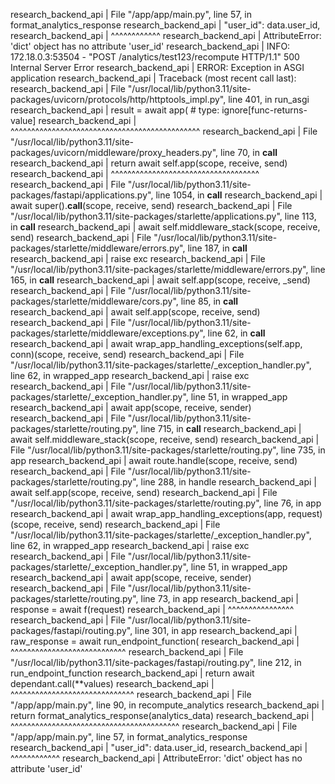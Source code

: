 research_backend_api    |   File "/app/app/main.py", line 57, in format_analytics_response
research_backend_api    |     "user_id": data.user_id,
research_backend_api    |                ^^^^^^^^^^^^
research_backend_api    | AttributeError: 'dict' object has no attribute 'user_id'
research_backend_api    | INFO:     172.18.0.3:53504 - "POST /analytics/test123/recompute HTTP/1.1" 500 Internal Server Error
research_backend_api    | ERROR:    Exception in ASGI application
research_backend_api    | Traceback (most recent call last):
research_backend_api    |   File "/usr/local/lib/python3.11/site-packages/uvicorn/protocols/http/httptools_impl.py", line 401, in run_asgi
research_backend_api    |     result = await app(  # type: ignore[func-returns-value]
research_backend_api    |              ^^^^^^^^^^^^^^^^^^^^^^^^^^^^^^^^^^^^^^^^^^^^^^
research_backend_api    |   File "/usr/local/lib/python3.11/site-packages/uvicorn/middleware/proxy_headers.py", line 70, in __call__
research_backend_api    |     return await self.app(scope, receive, send)
research_backend_api    |            ^^^^^^^^^^^^^^^^^^^^^^^^^^^^^^^^^^^^
research_backend_api    |   File "/usr/local/lib/python3.11/site-packages/fastapi/applications.py", line 1054, in __call__
research_backend_api    |     await super().__call__(scope, receive, send)
research_backend_api    |   File "/usr/local/lib/python3.11/site-packages/starlette/applications.py", line 113, in __call__
research_backend_api    |     await self.middleware_stack(scope, receive, send)
research_backend_api    |   File "/usr/local/lib/python3.11/site-packages/starlette/middleware/errors.py", line 187, in __call__
research_backend_api    |     raise exc
research_backend_api    |   File "/usr/local/lib/python3.11/site-packages/starlette/middleware/errors.py", line 165, in __call__
research_backend_api    |     await self.app(scope, receive, _send)
research_backend_api    |   File "/usr/local/lib/python3.11/site-packages/starlette/middleware/cors.py", line 85, in __call__
research_backend_api    |     await self.app(scope, receive, send)
research_backend_api    |   File "/usr/local/lib/python3.11/site-packages/starlette/middleware/exceptions.py", line 62, in __call__
research_backend_api    |     await wrap_app_handling_exceptions(self.app, conn)(scope, receive, send)
research_backend_api    |   File "/usr/local/lib/python3.11/site-packages/starlette/_exception_handler.py", line 62, in wrapped_app
research_backend_api    |     raise exc
research_backend_api    |   File "/usr/local/lib/python3.11/site-packages/starlette/_exception_handler.py", line 51, in wrapped_app
research_backend_api    |     await app(scope, receive, sender)
research_backend_api    |   File "/usr/local/lib/python3.11/site-packages/starlette/routing.py", line 715, in __call__
research_backend_api    |     await self.middleware_stack(scope, receive, send)
research_backend_api    |   File "/usr/local/lib/python3.11/site-packages/starlette/routing.py", line 735, in app
research_backend_api    |     await route.handle(scope, receive, send)
research_backend_api    |   File "/usr/local/lib/python3.11/site-packages/starlette/routing.py", line 288, in handle
research_backend_api    |     await self.app(scope, receive, send)
research_backend_api    |   File "/usr/local/lib/python3.11/site-packages/starlette/routing.py", line 76, in app
research_backend_api    |     await wrap_app_handling_exceptions(app, request)(scope, receive, send)
research_backend_api    |   File "/usr/local/lib/python3.11/site-packages/starlette/_exception_handler.py", line 62, in wrapped_app
research_backend_api    |     raise exc
research_backend_api    |   File "/usr/local/lib/python3.11/site-packages/starlette/_exception_handler.py", line 51, in wrapped_app
research_backend_api    |     await app(scope, receive, sender)
research_backend_api    |   File "/usr/local/lib/python3.11/site-packages/starlette/routing.py", line 73, in app
research_backend_api    |     response = await f(request)
research_backend_api    |                ^^^^^^^^^^^^^^^^
research_backend_api    |   File "/usr/local/lib/python3.11/site-packages/fastapi/routing.py", line 301, in app
research_backend_api    |     raw_response = await run_endpoint_function(
research_backend_api    |                    ^^^^^^^^^^^^^^^^^^^^^^^^^^^^
research_backend_api    |   File "/usr/local/lib/python3.11/site-packages/fastapi/routing.py", line 212, in run_endpoint_function
research_backend_api    |     return await dependant.call(**values)
research_backend_api    |            ^^^^^^^^^^^^^^^^^^^^^^^^^^^^^^
research_backend_api    |   File "/app/app/main.py", line 90, in recompute_analytics
research_backend_api    |     return format_analytics_response(analytics_data)
research_backend_api    |            ^^^^^^^^^^^^^^^^^^^^^^^^^^^^^^^^^^^^^^^^^
research_backend_api    |   File "/app/app/main.py", line 57, in format_analytics_response
research_backend_api    |     "user_id": data.user_id,
research_backend_api    |                ^^^^^^^^^^^^
research_backend_api    | AttributeError: 'dict' object has no attribute 'user_id'

